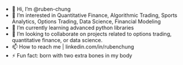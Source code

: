 - 👋 Hi, I’m @ruben-chung
- 👀 I’m interested in Quantitative Finance, Algorithmic Trading, Sports Analytics, Options Trading, Data Science, Financial Modeling
- 🌱 I’m currently learning advanced python libraries
- 💞️ I’m looking to collaborate on projects related to options trading, quantitative finance, or data science.
- 📫 How to reach me | linkedin.com/in/rubenchung
-  ⚡ Fun fact: born with two extra bones in my body

<!---
ruben-chung/ruben-chung is a ✨ special ✨ repository because its `README.md` (this file) appears on your GitHub profile.
You can click the Preview link to take a look at your changes.
--->
